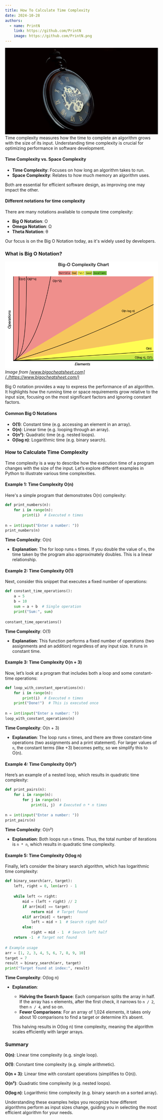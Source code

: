 ```yaml
---
title: How To Calculate Time Complexity
date: 2024-10-28
authors:
  - name: PrintN
    link: https://github.com/PrintN
    image: https://github.com/PrintN.png
---
```

![Image 0](././0.webp)
Time complexity measures how the time to complete an algorithm grows with the size of its input. Understanding time complexity is crucial for optimizing performance in software development.

#### Time Complexity vs. Space Complexity
- **Time Complexity**: Focuses on how long an algorithm takes to run.
- **Space Complexity**: Relates to how much memory an algorithm uses.

Both are essential for efficient software design, as improving one may impact the other.

#### Different notations for time complexity
There are many notations available to compute time complexity:
- **Big O Notation**: O
- **Omega Notation**: Ω
- **Theta Notation**: θ

Our focus is on the Big O Notation today, as it's widely used by developers.

### What is Big O Notation?
![Big O Notation](././1.webp)
_Image from [www.bigocheatsheet.com](./https://www.bigocheatsheet.com/)_

Big O notation provides a way to express the performance of an algorithm. It highlights how the running time or space requirements grow relative to the input size, focusing on the most significant factors and ignoring constant factors.

#### Common Big O Notations
- **O(1)**: Constant time (e.g. accessing an element in an array).
- **O(n)**: Linear time (e.g. looping through an array).
- **O(n²)**: Quadratic time (e.g. nested loops).
- **O(log n)**: Logarithmic time (e.g. binary search).

### How to Calculate Time Complexity
Time complexity is a way to describe how the execution time of a program changes with the size of the input. Let’s explore different examples in Python to illustrate various time complexities.

#### Example 1: Time Complexity O(n)
Here's a simple program that demonstrates O(n) complexity:

```python
def print_numbers(n):
    for i in range(n):
        print(i)  # Executed n times

n = int(input("Enter a number: "))
print_numbers(n)
```
**Time Complexity**: O(n)
- **Explanation**: The for loop runs ```n``` times. If you double the value of ```n```, the time taken by the program also approximately doubles. This is a linear relationship.

#### Example 2: Time Complexity O(1)
Next, consider this snippet that executes a fixed number of operations:

```python
def constant_time_operations():
    a = 5
    b = 10
    sum = a + b  # Single operation
    print("Sum:", sum)

constant_time_operations()
```
**Time Complexity**: O(1)
- **Explanation**: This function performs a fixed number of operations (two assignments and an addition) regardless of any input size. It runs in constant time.

#### Example 3: Time Complexity O(n + 3)
Now, let’s look at a program that includes both a loop and some constant-time operations:

```python
def loop_with_constant_operations(n):
    for i in range(n):
        print(i)  # Executed n times
    print("Done!")  # This is executed once

n = int(input("Enter a number: "))
loop_with_constant_operations(n)
```
**Time Complexity**: O(n + 3)
- **Explanation**: The loop runs ```n``` times, and there are three constant-time operations (two assignments and a print statement). For larger values of ```n```, the constant terms (like +3) becomes petty, so we simplify this to O(n).

#### Example 4: Time Complexity O(n²)
Here’s an example of a nested loop, which results in quadratic time complexity:

```python
def print_pairs(n):
    for i in range(n):
        for j in range(n):
            print(i, j)  # Executed n * n times

n = int(input("Enter a number: "))
print_pairs(n)
```
**Time Complexity**: O(n²)
- **Explanation**: Both loops run ```n``` times. Thus, the total number of iterations is ```n * n```, which results in quadratic time complexity.

#### Example 5: Time Complexity O(log n)
Finally, let’s consider the binary search algorithm, which has logarithmic time complexity:

```python
def binary_search(arr, target):
    left, right = 0, len(arr) - 1

    while left <= right:
        mid = (left + right) // 2
        if arr[mid] == target:
            return mid  # Target found
        elif arr[mid] < target:
            left = mid + 1  # Search right half
        else:
            right = mid - 1  # Search left half
    return -1  # Target not found

# Example usage
arr = [1, 2, 3, 4, 5, 6, 7, 8, 9, 10]
target = 7
result = binary_search(arr, target)
print("Target found at index:", result)
```
**Time Complexity**: O(log n)
- **Explanation**: 
  - **Halving the Search Space**: Each comparison splits the array in half. If the array has ```n``` elements, after the first check, it narrows to ```n / 2```, then ```n / 4```, and so on.
  - **Fewer Comparisons**: For an array of 1,024 elements, it takes only about 10 comparisons to find a target or determine it’s absent.

  This halving results in O(log n) time complexity, meaning the algorithm scales efficiently with larger arrays.

### Summary
**O(n)**: Linear time complexity (e.g. single loop).

**O(1)**: Constant time complexity (e.g. simple arithmetic).

**O(n + 3)**: Linear time with constant operations (simplifies to O(n)).

**O(n²)**: Quadratic time complexity (e.g. nested loops).

**O(log n)**: Logarithmic time complexity (e.g. binary search on a sorted array).

Understanding these examples helps you recognize how different algorithms perform as input sizes change, guiding you in selecting the most efficient algorithm for your needs.